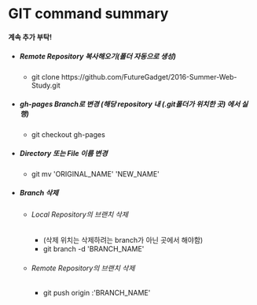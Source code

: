 <h1>GIT command summary</h1> 
<h4>계속 추가 부탁!</h4>

<ul>
<li>
	<h5>Remote Repository 복사해오기(폴더 자동으로 생성)</h5>
	<ul>
		<li>git clone https://github.com/FutureGadget/2016-Summer-Web-Study.git</li>
	</ul>
</li>
<li>
	<h5>gh-pages Branch로 변경 (해당 repository 내 (.git폴더가 위치한 곳) 에서 실행)</h5>
	<ul>
		<li>git checkout gh-pages</li>
	</ul>
</li>
<li>
	<h5>Directory 또는 File 이름 변경</h5>
 	<ul>
 		<li>git mv 'ORIGINAL_NAME' 'NEW_NAME'</li>
 	</ul>
</li>
<li>
	<h5>Branch 삭제</h5>
	<ul>
		<li>
			<h6>Local Repository의 브랜치 삭제</h6>
			<ul>
				<li>(삭제 위치는 삭제하려는 branch가 아닌 곳에서 해야함)</li>
				<li>git branch -d 'BRANCH_NAME'</li>
			</ul>
		</li>
		<li>
			<h6>Remote Repository의 브랜치 삭제</h6>
			<ul>
				<li>git push origin :'BRANCH_NAME'</li>
			</ul>
		</li>
	</ul>
</li>
</ul>
<br>